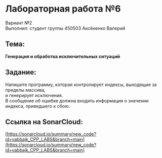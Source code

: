 # Лабораторная работа №6  
Вариант №2  
Выполнил: студент группы 450503 Аксёненко Валерий

## Тема:
**Генерация и обработка исключительных ситуаций**

## Задание:
Напишите программу, которая контролирует индексы, выходящие за пределы массива,  
и генерирует исключения.  
В сообщение об ошибке должна входить информация о значении индекса, приведшего к сбою.

## Ссылка на SonarCloud:
[https://sonarcloud.io/summary/new_code?id=vabbajk_CPP_LABS&branch=main](https://sonarcloud.io/summary/new_code?id=vabbajk_CPP_LABS&branch=main)
